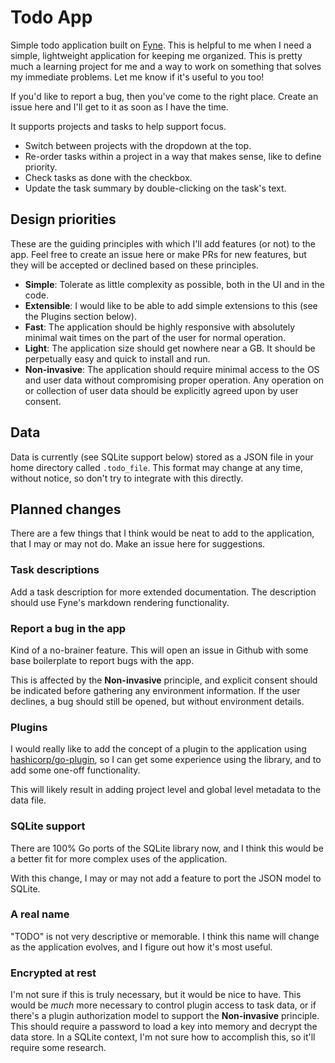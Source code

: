 # Todo App

Simple todo application built on [Fyne](https://fyne.io/).
This is helpful to me when I need a simple, lightweight application for keeping me organized.
This is pretty much a learning project for me and a way to work on something that solves my immediate problems.
Let me know if it's useful to you too!

If you'd like to report a bug, then you've come to the right place.
Create an issue here and I'll get to it as soon as I have the time.

It supports projects and tasks to help support focus.
* Switch between projects with the dropdown at the top.
* Re-order tasks within a project in a way that makes sense, like to define priority.
* Check tasks as done with the checkbox.
* Update the task summary by double-clicking on the task's text.

## Design priorities
These are the guiding principles with which I'll add features (or not) to the app.
Feel free to create an issue here or make PRs for new features, but they will be accepted or declined based on these principles.

* **Simple**: Tolerate as little complexity as possible, both in the UI and in the code.
* **Extensible**: I would like to be able to add simple extensions to this (see the Plugins section below).
* **Fast**: The application should be highly responsive with absolutely minimal wait times on the part of the user for normal operation.
* **Light**: The application size should get nowhere near a GB. It should be perpetually easy and quick to install and run. 
* **Non-invasive**: The application should require minimal access to the OS and user data without compromising proper operation. Any operation on or collection of user data should be explicitly agreed upon by user consent.

## Data
Data is currently (see SQLite support below) stored as a JSON file in your home directory called `.todo_file`.
This format may change at any time, without notice, so don't try to integrate with this directly.

## Planned changes
There are a few things that I think would be neat to add to the application, that I may or may not do.
Make an issue here for suggestions.

### Task descriptions
Add a task description for more extended documentation.
The description should use Fyne's markdown rendering functionality.

### Report a bug in the app
Kind of a no-brainer feature.
This will open an issue in Github with some base boilerplate to report bugs with the app.

This is affected by the **Non-invasive** principle, and explicit consent should be indicated before gathering any environment information.
If the user declines, a bug should still be opened, but without environment details.

### Plugins
I would really like to add the concept of a plugin to the application using [hashicorp/go-plugin](https://github.com/hashicorp/go-plugin), so I can get some experience using the library, and to add some one-off functionality.

This will likely result in adding project level and global level metadata to the data file.

### SQLite support
There are 100% Go ports of the SQLite library now, and I think this would be a better fit for more complex uses of the application.

With this change, I may or may not add a feature to port the JSON model to SQLite.

### A real name
"TODO" is not very descriptive or memorable.
I think this name will change as the application evolves, and I figure out how it's most useful.

### Encrypted at rest
I'm not sure if this is truly necessary, but it would be nice to have.
This would be *much* more necessary to control plugin access to task data, or if there's a plugin authorization model to support the **Non-invasive** principle.
This should require a password to load a key into memory and decrypt the data store.
In a SQLite context, I'm not sure how to accomplish this, so it'll require some research.
